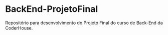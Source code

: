 # BackEnd-ProjetoFinal
Repositório para desenvolvimento do Projeto Final do curso de Back-End da CoderHouse.
